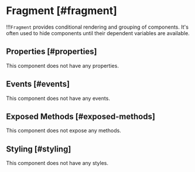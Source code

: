 # Fragment [#fragment]

!!!`Fragment` provides conditional rendering and grouping of components. It's often used to hide components until their dependent variables are available.

## Properties [#properties]

This component does not have any properties.

## Events [#events]

This component does not have any events.

## Exposed Methods [#exposed-methods]

This component does not expose any methods.

## Styling [#styling]

This component does not have any styles.
